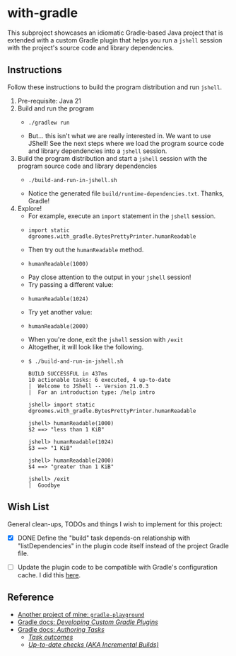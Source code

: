 # with-gradle

This subproject showcases an idiomatic Gradle-based Java project that is extended with a custom Gradle plugin that helps
you run a `jshell` session with the project's source code and library dependencies.


## Instructions

Follow these instructions to build the program distribution and run `jshell`.

1. Pre-requisite: Java 21
2. Build and run the program
   - ```shell
     ./gradlew run
     ```
   - But... this isn't what we are really interested in. We want to use JShell! See the next steps where we load the program source code and library dependencies into a `jshell` session.
3. Build the program distribution and start a `jshell` session with the program source code and library dependencies
   - ```shell
     ./build-and-run-in-jshell.sh
     ```
   - Notice the generated file `build/runtime-dependencies.txt`. Thanks, Gradle!
4. Explore!
   - For example, execute an `import` statement in the `jshell` session.
   - ```text
     import static dgroomes.with_gradle.BytesPrettyPrinter.humanReadable
     ```
   - Then try out the `humanReadable` method.
   - ```text
     humanReadable(1000)
     ```
   - Pay close attention to the output in your `jshell` session! 
   - Try passing a different value:
   - ```text
     humanReadable(1024)
     ```
   - Try yet another value:
   - ```text
     humanReadable(2000)
     ```
   - When you're done, exit the `jshell` session with `/exit`
   - Altogether, it will look like the following.
   - ```text
     $ ./build-and-run-in-jshell.sh
     
     BUILD SUCCESSFUL in 437ms
     10 actionable tasks: 6 executed, 4 up-to-date
     |  Welcome to JShell -- Version 21.0.3
     |  For an introduction type: /help intro
     
     jshell> import static dgroomes.with_gradle.BytesPrettyPrinter.humanReadable
     
     jshell> humanReadable(1000)
     $2 ==> "less than 1 KiB"
     
     jshell> humanReadable(1024)
     $3 ==> "1 KiB"
     
     jshell> humanReadable(2000)
     $4 ==> "greater than 1 KiB"
     
     jshell> /exit
     |  Goodbye
     ```


## Wish List

General clean-ups, TODOs and things I wish to implement for this project:

- [x] DONE Define the "build" task depends-on relationship with "listDependencies" in the plugin code itself instead of the project
  Gradle file.
- [ ] Update the plugin code to be compatible with Gradle's configuration cache. I did this [here](https://github.com/dgroomes/rocksdb-playground/commit/5cbf6d29b14855e88262d2412066f2a9e03d7297).


## Reference

- [Another project of mine: `gradle-playground`](https://github.com/dgroomes/gradle-playground/tree/main/plugin)
- [Gradle docs: *Developing Custom Gradle Plugins*](https://docs.gradle.org/current/userguide/custom_plugins.html)
- [Gradle docs: *Authoring Tasks*](https://docs.gradle.org/current/userguide/more_about_tasks.html)
  - [*Task outcomes*](https://docs.gradle.org/current/userguide/more_about_tasks.html#sec:task_outcomes)
  - [*Up-to-date checks (AKA Incremental Builds)*](https://docs.gradle.org/current/userguide/more_about_tasks.html#sec:up_to_date_checks)
